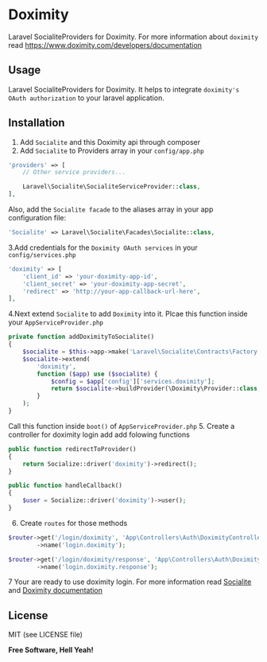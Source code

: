 # Doximity
Laravel SocialiteProviders for Doximity. For more information about `doximity` read https://www.doximity.com/developers/documentation 
## Usage
Laravel SocialiteProviders for Doximity. It helps to integrate `doximity's OAuth authorization` to your laravel application.
## Installation
1. Add `Socialite` and this Doximity api through composer
2. Add `Socialite` to Providers array in your `config/app.php` 
```php
'providers' => [
    // Other service providers...

    Laravel\Socialite\SocialiteServiceProvider::class,
],
```
Also, add the `Socialite facade` to the aliases array in your app configuration file:
```php
'Socialite' => Laravel\Socialite\Facades\Socialite::class,
```
3.Add credentials for the `Doximity OAuth services` in your `config/services.php` 
```php
'doximity' => [
    'client_id' => 'your-doximity-app-id',
    'client_secret' => 'your-doximity-app-secret',
    'redirect' => 'http://your-app-callback-url-here',
],
```
4.Next extend `Socialite` to add `Doximity` into it.
Plcae this function inside your `AppServiceProvider.php` 
```php
private function addDoximityToSocialite()
{
    $socialite = $this->app->make('Laravel\Socialite\Contracts\Factory');
    $socialite->extend(
        'doximity',
        function ($app) use ($socialite) {
            $config = $app['config']['services.doximity'];
            return $socialite->buildProvider(\Doximity\Provider::class, $config);
        }
    );
}
```
Call this function inside `boot()` of `AppServiceProvider.php`
5. Create a controller for doximity login add add folowing functions
```php
public function redirectToProvider()
{
    return Socialize::driver('doximity')->redirect();
}

public function handleCallback()
{
    $user = Socialize::driver('doximity')->user();
}
```
6. Create `routes` for those methods
```php
$router->get('/login/doximity', 'App\Controllers\Auth\DoximityController@redirectToProvider')
        ->name('login.doximity');

$router->get('/login/doximity/response', 'App\Controllers\Auth\DoximityController@handleCallback')
        ->name('login.doximity.response');
```
7 Your are ready to use doximity login. For more information read [Socialite](https://github.com/laravel/socialite/) and [Doximity documentation](https://www.doximity.com/developers/documentation) 

## License

MIT (see LICENSE file)


**Free Software, Hell Yeah!**
